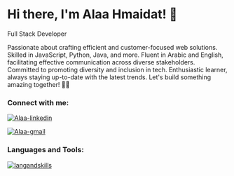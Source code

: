<h1 > Hi there, I'm Alaa Hmaidat! 👋 </h1>
<p>

Full Stack Developer

Passionate about crafting efficient and customer-focused web solutions. Skilled in JavaScript, Python, Java, and more. Fluent in Arabic and English, facilitating effective communication across diverse stakeholders. Committed to promoting diversity and inclusion in tech. Enthusiastic learner, always staying up-to-date with the latest trends. Let's build something amazing together! 💪✨
</p>
<h3 >Connect with me:</h3>
<p >
<a href="https://www.linkedin.com/in/alaa-hmaidat-640309201/" target="blank"><img  src="https://img.shields.io/badge/linkedin-%230077B5.svg?style=for-the-badge&logo=linkedin&logoColor=white" alt="Alaa-linkedin"/></a>

<a href="mailto:+alaahmidat2000@gmail.com" target="blank"><img align="center" src="https://img.shields.io/badge/Gmail-D14836?style=for-the-badge&logo=gmail&logoColor=white" alt="Alaa-gmail"/></a>
<br />

<h3 align="left">Languages and Tools:</h3>

[![langandskills](https://skillicons.dev/icons?i=html,css,js,python,nodejs,bootstrap,tailwindcss,django,react,vscode)](https://skillicons.dev)

<br/>



<br/>

<!-- # 🔭 Github Stats
![Anurag's GitHub stats](https://github-readme-stats.vercel.app/api?username=alaaHmaidat&count_private=true&show_icons=true&theme=dark)

<br />

# 💻 Top Languages
[![Top Langs](https://github-readme-stats.vercel.app/api/top-langs/?username=alaaHmaidat&layout=compact&langs_count=8&theme=dark)](https://github.com/anuraghazra/github-readme-stats) -->
